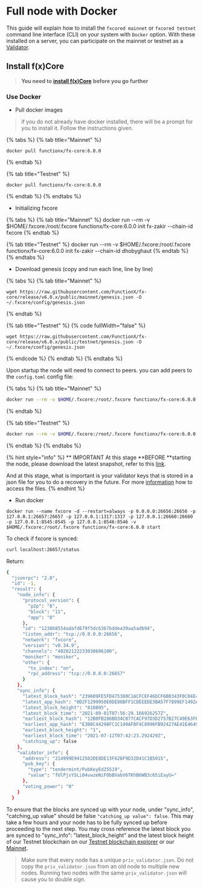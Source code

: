 # Full node with Docker

This guide will explain how to install the `fxcored mainnet` or `fxcored testnet` command line interface (CLI) on your system with `Docker` option. With these installed on a server, you can participate on the mainnet or testnet as a [Validator](https://github.com/FunctionX-SG/pundiai-docs/blob/main/validators/validator-setup.md).

## Install f(x)Core

> **You need to** [**install f(x)Core**](../installation.md) **before you go further**

### Use Docker

* Pull docker images

> if you do not already have docker installed, there will be a prompt for you to install it. Follow the instructions given.

{% tabs %}
{% tab title="Mainnet" %}
```
docker pull functionx/fx-core:6.0.0
```
{% endtab %}

{% tab title="Testnet" %}
```
docker pull functionx/fx-core:6.0.0
```
{% endtab %}
{% endtabs %}

* Initializing fxcore

{% tabs %}
{% tab title="Mainnet" %}
docker run --rm -v $HOME/.fxcore:/root/.fxcore functionx/fx-core:6.0.0 init fx-zakir --chain-id fxcore
{% endtab %}

{% tab title="Testnet" %}
docker run --rm -v $HOME/.fxcore:/root/.fxcore functionx/fx-core:6.0.0 init fx-zakir --chain-id dhobyghaut
{% endtab %}
{% endtabs %}

* Download genesis (copy and run each line, line by line)

{% tabs %}
{% tab title="Mainnet" %}
```
wget https://raw.githubusercontent.com/FunctionX/fx-core/release/v6.0.x/public/mainnet/genesis.json -O ~/.fxcore/config/genesis.json
```
{% endtab %}

{% tab title="Testnet" %}
{% code fullWidth="false" %}
```
wget https://raw.githubusercontent.com/FunctionX/fx-core/release/v6.0.x/public/testnet/genesis.json -O ~/.fxcore/config/genesis.json
```
{% endcode %}
{% endtab %}
{% endtabs %}

Upon startup the node will need to connect to peers. you can add peers to the `config.toml` config file:

{% tabs %}
{% tab title="Mainnet" %}
```bash
docker run --rm -v $HOME/.fxcore:/root/.fxcore functionx/fx-core:6.0.0 config config.toml p2p.seeds "c5877d9d243af1a504caf5b7f7a9c915b3ae94ae@fxcore-mainnet-seed-node-1.functionx.io:26656,b289311ece065c813287e3a25835bb6378999aa5@fxcore-mainnet-seed-node-2.functionx.io:26656,96f04dffc25ffcce11e179581d2a3ab6cb5535d5@fxcore-mainnet-node-1.functionx.io:26656,836ded83bac83a4ac8511826fa1ad4ca2238f960@fxcore-mainnet-node-2.functionx.io:26656,7c7a260eeefda37eac896ae423e78cf345a2ef70@fxcore-mainnet-node-3.functionx.io:26656,0fee38117655b6961319950d6beb929fb194217c@fxcore-mainnet-node-4.functionx.io:26656,6e8818051a2ca9b8be67a6f2ba48c33d8c489d5c@fxcore-mainnet-node-5.functionx.io:26656"
```
{% endtab %}

{% tab title="Testnet" %}
```bash
docker run --rm -v $HOME/.fxcore:/root/.fxcore functionx/fx-core:6.0.0 config config.toml p2p.seeds "e922b34e660976a64d6024bde495666752141992@dhobyghaut-seed-node-1.functionx.io:26656,a817685c010402703820be2b5a90d9e07bc5c2d3@dhobyghaut-node-1.functionx.io:26656"
```
{% endtab %}
{% endtabs %}

{% hint style="info" %}
\*\* IMPORTANT At this stage \*\*BEFORE \*\*starting the node, please download the latest snapshot, refer to this [link](use-snapshot.md).

And at this stage, what is important is your validator keys that is stored in a json file for you to do a recovery in the future. For more [information](https://github.com/FunctionX-SG/pundiai-docs/blob/main/validators/validator-recovery.md) how to access the files.
{% endhint %}

* Run docker

```
docker run --name fxcore -d --restart=always -p 0.0.0.0:26656:26656 -p 127.0.0.1:26657:26657 -p 127.0.0.1:1317:1317 -p 127.0.0.1:26660:26660 -p 127.0.0.1:8545:8545 -p 127.0.0.1:8546:8546 -v $HOME/.fxcore:/root/.fxcore functionx/fx-core:6.0.0 start
```

To check if fxcore is synced:

```bash
curl localhost:26657/status
```

Return:

```bash
{
  "jsonrpc": "2.0",
  "id": -1,
  "result": {
    "node_info": {
      "protocol_version": {
        "p2p": "8",
        "block": "11",
        "app": "0"
      },
      "id": "123868554adafd679f5dc6367bddea39aa5adb94",
      "listen_addr": "tcp://0.0.0.0:26656",
      "network": "fxcore",
      "version": "v0.34.9",
      "channels": "40202122233038606100",
      "moniker": "moniker",
      "other": {
        "tx_index": "on",
        "rpc_address": "tcp://0.0.0.0:26657"
      }
    },
    "sync_info": {
      "latest_block_hash": "239609FE5FD475389C1ACFCEF46DCF6B0343F0C04E43A7968677809C2D489F3F",
      "latest_app_hash": "0D2F1299950E0DE86BFF1CDEEEDE3BA57F7899EF1492A6E6809DF3060164046D",
      "latest_block_height": "810805",
      "latest_block_time": "2021-09-01T07:56:29.166926257Z",
      "earliest_block_hash": "12B0FB286BD34C077CACF97D3D2757B27C49E63FB81E6262399FF11A3C3C002E",
      "earliest_app_hash": "E3B0C44298FC1C149AFBF4C8996FB92427AE41E4649B934CA495991B7852B855",
      "earliest_block_height": "1",
      "earliest_block_time": "2021-07-12T07:42:23.292429Z",
      "catching_up": false
    },
    "validator_info": {
      "address": "214999E9412502DE8DE13F626F9D32D41C1B5015",
      "pub_key": {
        "type": "tendermint/PubKeyEd25519",
        "value": "fUlPjsYSLi04vwzeNiFObBVabV6TKhB6WB3c65iEayU="
      },
      "voting_power": "0"
    }
  }
```

To ensure that the blocks are synced up with your node, under "sync\_info", "catching\_up value" should be false `"catching_up value": false`. This may take a few hours and your node has to be fully synced up before proceeding to the next step. You may cross reference the latest block you are synced to "sync\_info": "latest\_block\_height" and the latest block height of our Testnet blockchain on our [Testnet blockchain explorer](https://testnet-explorer.functionx.io/fxcore/blocks) or our [Mainnet](https://explorer.functionx.io/fxcore/proposals).

> Make sure that every node has a unique `priv_validator.json`. Do not copy the `priv_validator.json` from an old node to multiple new nodes. Running two nodes with the same `priv_validator.json` will cause you to double sign.
